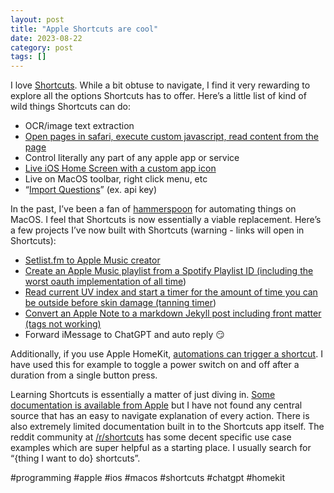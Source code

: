 ```yaml
---
layout: post
title: "Apple Shortcuts are cool"
date: 2023-08-22
category: post
tags: []
---
```


I love [Shortcuts](https://support.apple.com/guide/shortcuts/welcome/ios). While a bit obtuse to navigate, I find it very rewarding to explore all the options Shortcuts has to offer. Here’s a little list of kind of wild things Shortcuts can do:

  * OCR/image text extraction
  * [Open pages in safari, execute custom javascript, read content from the page](https://support.apple.com/guide/shortcuts/intro-to-the-run-javascript-on-webpage-action-apd218e2187d/ios)
  * Control literally any part of any apple app or service
  * [Live iOS Home Screen with a custom app icon](https://support.apple.com/guide/shortcuts/add-a-shortcut-to-the-home-screen-apd735880972/ios)
  * Live on MacOS toolbar, right click menu, etc
  * “[Import Questions](https://support.apple.com/guide/shortcuts/add-import-questions-to-shared-shortcuts-apdf330fd3a0/6.0/ios/16.0)” (ex. api key)

In the past, I’ve been a fan of [hammerspoon](http://www.hammerspoon.org) for automating things on MacOS. I feel that Shortcuts is now essentially a viable replacement. Here’s a few projects I’ve now built with Shortcuts (warning - links will open in Shortcuts):

  * [Setlist.fm to Apple Music creator](https://www.icloud.com/shortcuts/20565ae414754f6d91856a6664959f3f)
  * [Create an Apple Music playlist from a Spotify Playlist ID (including the worst oauth implementation of all time](https://www.icloud.com/shortcuts/e61998d17612416e807e0cabdbe4c766))
  * [Read current UV index and start a timer for the amount of time you can be outside before skin damage (tanning timer](https://www.icloud.com/shortcuts/9030a42588894f12bae9e1151bd7e04d))
  * [Convert an Apple Note to a markdown Jekyll post including front matter (tags not working)](https://www.icloud.com/shortcuts/a9600720bad04c92ba75420145e3f35e)
  * Forward iMessage to ChatGPT and auto reply 😏

  


Additionally, if you use Apple HomeKit, [automations can trigger a shortcut](https://support.apple.com/guide/shortcuts/create-a-new-home-automation-apd2a290f633/ios). I have used this for example to toggle a power switch on and off after a duration from a single button press.

  


Learning Shortcuts is essentially a matter of just diving in. [Some documentation is available from Apple](https://support.apple.com/guide/shortcuts/welcome/ios) but I have not found any central source that has an easy to navigate explanation of every action. There is also extremely limited documentation built in to the Shortcuts app itself. The reddit community at [/r/shortcuts](https://www.reddit.com/r/shortcuts/) has some decent specific use case examples which are super helpful as a starting place. I usually search for “{thing I want to do} shortcuts”.

  


#programming #apple #ios #macos #shortcuts #chatgpt #homekit
